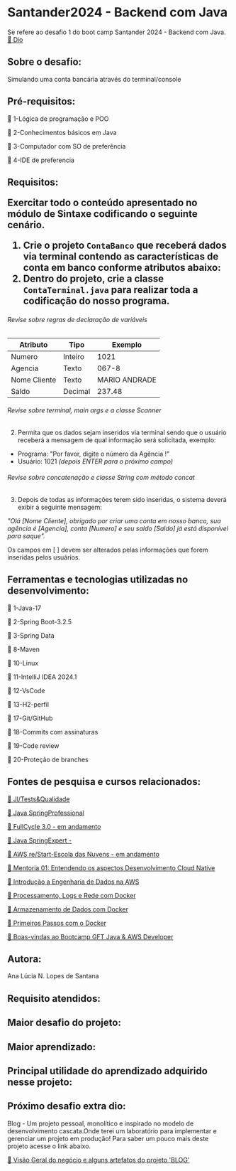# Santander2024 - Backend com Java




<p> Se refere ao desafio 1 do boot camp  Santander 2024 - Backend com Java.
 <a href="https://app.santanderopenacademy.com/pt-BR/program/santander-bootcamp-2024">🔗 Dio</a>
</p>

<h2>Sobre o desafio:</h2>

<p>
   Simulando uma conta bancária através do terminal/console
 </p>

 <h2>Pré-requisitos:</h2>

<p >🚀 1-Lógica de programação e POO</p>

<p >🚀 2-Conhecimentos básicos em Java</p>

<p >🚀 3-Computador com SO de preferência</p>

<p >🚀 4-IDE de preferencia</p>


<h2>Requisitos:
  

Exercitar todo o conteúdo apresentado no módulo de Sintaxe codificando o seguinte cenário.

1. Crie o projeto `ContaBanco` que receberá dados via terminal contendo as características de conta em banco conforme atributos abaixo:
2. Dentro do projeto, crie a classe `ContaTerminal.java` para realizar toda a codificação do nosso programa.

###### Revise sobre regras de declaração de variáveis

| Atributo  | Tipo     | Exemplo   
| --------- | ---------| ------- 
| Numero    | Inteiro  | 1021 
| Agencia   | Texto    | 067-8
| Nome Cliente | Texto    | MARIO ANDRADE
| Saldo | Decimal |237.48


###### Revise sobre terminal, main args e a classe Scanner
2. Permita que os dados sejam inseridos via terminal sendo que o usuário receberá a mensagem de qual informação será solicitada, exemplo:

* Programa: "Por favor, digite o número da Agência !"
* Usuário: 1021 *(depois ENTER para o próximo campo)* 

###### Revise sobre concatenação e classe String com método concat

3. Depois de todas as informações terem sido inseridas, o sistema deverá exibir a seguinte mensagem:

*"Olá [Nome Cliente], obrigado por criar uma conta em nosso banco, sua agência é [Agencia], conta [Numero] e seu saldo [Saldo] já está disponível para saque".*

Os campos em [ ] devem ser alterados pelas informações que forem inseridas pelos usuários.
 


<h2>Ferramentas e tecnologias utilizadas no desenvolvimento:</h2>


<p >🚀 1-Java-17</p>

<p >🚀 2-Spring Boot-3.2.5</p>

<p >🚀 3-Spring Data</p>

<p >🚀 8-Maven</p>

<p >🚀 10-Linux</p>

<p >🚀 11-IntelliJ IDEA 2024.1</p>

<p >🚀 12-VsCode</p>

<p >🚀 13-H2-perfil</p>

<p >🚀 17-Git/GitHub</p>

<p >🚀 18-Commits com assinaturas</p>

<p >🚀 19-Code review</p>

<p >🚀 20-Proteção de branches</p>


<h2>Fontes de pesquisa e cursos relacionados:</h2>

<p >
<a href="https://hotmart.s3.amazonaws.com/certificate/tmp/894faa62-84da-4540-a6b9-70203909ddaf--874234997.jpeg?X-Amz-Security-Token=IQoJb3JpZ2luX2VjEMj%2F%2F%2F%2F%2F%2F%2F%2F%2F%2FwEaCXVzLWVhc3QtMSJHMEUCIQC2cYdnEIjaSEhQ1v%2Fh46CESF8BKR6NOIhjOfF6MUtNYwIgMKSmdDrom56r93hfVyMZQeWLsq3fpI2qPaciy%2BnOfmcqiwUI4f%2F%2F%2F%2F%2F%2F%2F%2F%2F%2FARADGgw0ODcxOTY5MTE5MTciDGrIvV0OaIErU04rkSrfBL3MlL%2F3hekgE0QRlEnn7ZxnLHh%2BQgfSAfa3fVTr%2BLgMIOlVy2PbGBZoJftSjx8pxBt7F1bvjRig0IAbiRvPEK74NQiSpfkZkJK4BbiuAUjzf%2FnKIkBQ9KOB1xMIQKsRnEdiXroxBirmFrsgNTWpcSBdFNrrMAxHtFf3SLD1soAjS9FcP51HKEEDLlChFslqSr7esF3NOmUGnynwyEP5PqqWpEucHHSOCT6v7REU%2BKTGzPc9g0fGDmBKN582gT2ew9nxvlu8Op0g2rhr5Q3bO7u3jeWiLHnzgCwOKakDlkw6ubtPvMEW8mEPeATYOkP%2Br2gBUOzhvtkS5TS9bS3pyOKYd9Un6vGk7sQHNEsFVhfZCdPnkEgKMkhcX0x04C0m%2B2xFd9LOv7UlQQeEVccupvKgARo8CSieRmHQWighA%2B9vuxrIZGsCBS7qwffZn1P9um3J7BTMC8sQaUT03Qjxf1kek6RJoJtdcKYOx9da92RCJl8TQeHXBZqtXNF09woeIimTFVK%2BnjQ%2B3kKbiVrAmq8eZzoRGFGN67xbJMtm9qSwx9S7TFjs1S48SP97UVX1uBG6St42aLVm9ikWKBq84yW9oLQejfuh1TyYA%2FalXEcp4US%2BOq49cAJeBDyi%2Bj%2BUwyBLcYjYrrPMvHU38IVAcGlk8R4BsLiD5GRwa%2BIeVgph%2FoWFd3t6shQ%2FJk%2Bel7X9QQ2E83mODX3VCxjOuzKeivOe4crN1iXEmRhKYGoPUqy4vBv1h4bWKv4wwV7BFnUO3O6ipAtEduaX%2B3SXQD1Y%2B7HsGjaAJCt5XkeNhbPnsmgwtvmXsAY6mgHiC54TEnbsFu7hvQMlw6PCQWMJHoGiY%2FCLtZfZbxkevwCkvfUozqg1kQ3AkwkdDljLILMTIOT0kZYAAd9ozujCbQJgpAyKeR9Ta7uePjVnOY%2FUAECNIIAMenfj6rGQ0QLe9v5tNbwXsHg9NI95fB1KU7xkFe1%2BLbg1hWfEVNUyqJaB9Qh38nUJEuSUzkbq5SnkRimVHyDlPzVr&X-Amz-Algorithm=AWS4-HMAC-SHA256&X-Amz-Date=20240329T000518Z&X-Amz-SignedHeaders=host&X-Amz-Expires=3600&X-Amz-Credential=ASIAXC3ZS5EWTXQZG6OI%2F20240329%2Fus-east-1%2Fs3%2Faws4_request&X-Amz-Signature=8851da5289b187be90c58bc30bce7a7b683ae925d473eb09f8abade6f2e6aeac">🔗 Jl/Tests&Qualidade</a>
 </p>
 

<p >
<a href="https://learn.devsuperior.com/certificados/7165816">🔗 Java SpringProfessional</a>
 </p>

 </p>
 
<p >
<a href="https://curso.fullcycle.com.br/curso-fullcycle/">🔗 FullCycle 3.0 - em andamento</a>
 </p>

<p >
<a href="https://devsuperior.club/c/5-61">🔗 Java SpringExpert -</a>
 </p>


<p >
<a href="https://aws.amazon.com/pt/training/restart/">🔗 AWS re/Start-Escola das Nuvens - em andamento </a>
 </p>

<p >
<a href="https://hermes.dio.me/certificates/cover/en/WYXIWZ9T.jpg">🔗 Mentoria 01: Entendendo os aspectos Desenvolvimento Cloud Native</a>
 </p>


<p >
<a href="https://hermes.dio.me/certificates/cover/en/UW35GRLK.jpg">🔗 Introdução a Engenharia de Dados na AWS</a>
 </p>


<p >
<a href="https://hermes.dio.me/certificates/cover/en/QPELVXVY.jpg">🔗 Processamento, Logs e Rede com Docker</a>
 </p>

<p >
<a href="https://hermes.dio.me/certificates/cover/en/0SNQJDRR.jpg">🔗 Armazenamento de Dados com Docker</a>
 </p>


<p >
<a href="https://hermes.dio.me/certificates/cover/en/OT5NTPSA.jpg">🔗 Primeiros Passos com o Docker</a>
 </p>

<p >
<a href="https://hermes.dio.me/certificates/cover/en/D4073BAE.jpg">🔗 Boas-vindas ao Bootcamp GFT Java & AWS Developer</a>
 </p>


<h2>Autora:</h2>

<p>Ana Lúcia N. Lopes de Santana</P>

<h2>Requisito atendidos: </h2>
<p></P>

<h2>Maior desafio do projeto: </h2>
<p>

</P>

<h2>Maior aprendizado:</h2>
<p></P>

<h2>Principal utilidade do aprendizado adquirido nesse projeto:</h2>
<p><P>

<h2>Próximo desafio extra dio:</h2>

<p>Blog - Um projeto pessoal, monolítico e inspirado no modelo de desenvolvimento cascata.Onde terei um laboratório para implementar e gerenciar um projeto em produção! Para saber um pouco mais deste projeto acesse o link abaixo.</p>

<p >
<a href="https://docs.google.com/document/d/1EG9D169szMPGQKsH70VcGKQBkdhZFI-l91a8NXoyaKs/edit">🔗 Visão Geral do negócio e alguns artefatos do projeto 'BLOG'
</a>
 </p>




